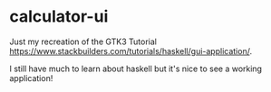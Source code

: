 # calculator-ui

Just my recreation of the GTK3 Tutorial https://www.stackbuilders.com/tutorials/haskell/gui-application/.

I still have much to learn about haskell but it's nice to see a working application!
